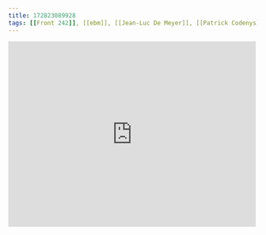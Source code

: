 ```yaml
---
title: 172823089928
tags: [[Front 242]], [[ebm]], [[Jean-Luc De Meyer]], [[Patrick Codenys]]
---
```

<iframe allow="accelerometer; autoplay; clipboard-write; encrypted-media; gyroscope; picture-in-picture" allowfullscreen="" frameborder="0" height="375" id="youtube_iframe" src="https://www.youtube.com/embed/doxPd-fcZw0?feature=oembed&amp;enablejsapi=1&amp;origin=https://safe.txmblr.com&amp;wmode=opaque" width="500"></iframe>